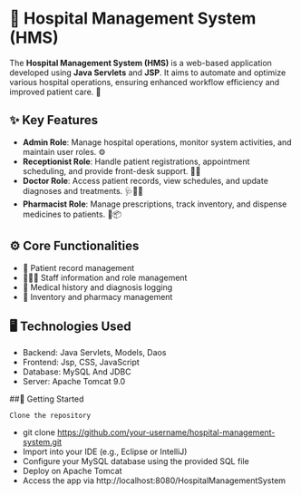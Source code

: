 # 🏥 Hospital Management System (HMS)

The **Hospital Management System (HMS)** is a web-based application developed using **Java Servlets** and **JSP**. It aims to automate and optimize various hospital operations, ensuring enhanced workflow efficiency and improved patient care. 🌟

## ✨ Key Features
- **Admin Role**: Manage hospital operations, monitor system activities, and maintain user roles. ⚙️
- **Receptionist Role**: Handle patient registrations, appointment scheduling, and provide front-desk support. 💁‍♀️
- **Doctor Role**: Access patient records, view schedules, and update diagnoses and treatments. 🩺👨‍⚕️
- **Pharmacist Role**: Manage prescriptions, track inventory, and dispense medicines to patients. 💊📦

## ⚙️ Core Functionalities
- 📂 Patient record management
- 🧑‍🤝‍🧑 Staff information and role management
- 📝 Medical history and diagnosis logging
- 🏪 Inventory and pharmacy management

## 🖥️ Technologies Used
- Backend: Java Servlets, Models, Daos
- Frontend: Jsp, CSS, JavaScript
- Database: MySQL And JDBC
- Server: Apache Tomcat 9.0

##🔧 Getting Started

    Clone the repository

- git clone https://github.com/your-username/hospital-management-system.git
- Import into your IDE (e.g., Eclipse or IntelliJ)
- Configure your MySQL database using the provided SQL file
- Deploy on Apache Tomcat
- Access the app via http://localhost:8080/HospitalManagementSystem
